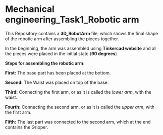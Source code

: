 # Mechanical engineering_Task1_Robotic arm

This Repository contains a **3D_RobotArm** file, which shows the final shape of the robotic arm after assembling the pieces together.

In the beginning, the arm was assembled using **Tinkercad website** and all the pieces were placed in the initial state (**90 degrees**)

**Steps for assembling the robotic arm:**

**First:** The base part has been placed at the bottom.

**Second:** The Waist was placed on top of the base.
 
**Third:** Connecting the first arm, or as it is called the _lower arm_, with the waist.
    
**Fourth:** Connecting the second arm, or as it is called the _upper arm_, with the first arm.

**Fifth:** The last part was connected to the second arm, which at the end contains the Gripper.
